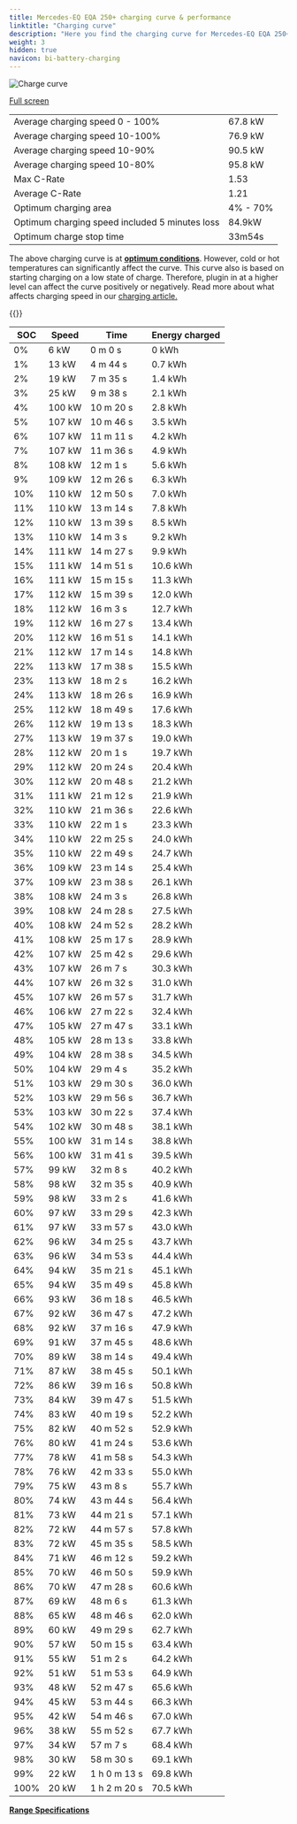 ```yaml
---
title: Mercedes-EQ EQA 250+ charging curve & performance
linktitle: "Charging curve"
description: "Here you find the charging curve for Mercedes-EQ EQA 250+."
weight: 3
hidden: true
navicon: bi-battery-charging
---
```

<!-- markdownlint-disable MD033 -->
<img src="/images/models/mercedes/eqa/eqa_250plus/chargingcurve.svg" alt="Charge curve" class="img-fluid">

[Full screen](/images/models/mercedes/eqa/eqa_250plus/chargingcurve.svg)


<table class="table table-striped border">
<tbody>
<tr>
<td>Average charging speed 0 - 100%</td><td>67.8 kW</td>
</tr>
<tr>
<td>Average charging speed 10-100%</td><td>76.9 kW</td>
</tr>
<tr>
<td>Average charging speed 10-90%</td><td>90.5 kW</td>
</tr>
<tr>
<td>Average charging speed 10-80%</td><td>95.8 kW</td>
</tr>
<tr>
<td>Max C-Rate</td><td>1.53</td>
</tr>
<tr>
<td>Average C-Rate</td><td>1.21</td>
</tr>
<tr>
<td>Optimum charging area</td><td>4% - 70%</td>
</tr>
<tr>
<td>Optimum charging speed included 5 minutes loss</td><td>84.9kW</td>
</tr>
<tr>
<td>Optimum charge stop time</td><td>33m54s</td>
</tr>
</tbody>
</table>


The above charging curve is at **[optimum conditions](../../../../../technology/battery/charging/#temperature)**. However, cold or hot temperatures can significantly affect the curve. This curve also is based on starting charging on a low state of charge. Therefore, plugin in at a higher level can affect the curve positively or negatively. Read more about what affects charging speed in our [charging article.](../../../../../technology/battery/charging/)


{{<evkxdisplayaddarticle />}}
<table class="table table-striped border">
<thead>
<tr><th>SOC</th><th>Speed</th><th>Time</th><th>Energy charged</th></tr>
</thead>
<tbody>
<tr>
<td>0%</td><td>6 kW</td><td> 0 m 0 s </td><td>0 kWh </td>
</tr>
<tr>
<td>1%</td><td>13 kW</td><td> 4 m 44 s </td><td>0.7 kWh </td>
</tr>
<tr>
<td>2%</td><td>19 kW</td><td> 7 m 35 s </td><td>1.4 kWh </td>
</tr>
<tr>
<td>3%</td><td>25 kW</td><td> 9 m 38 s </td><td>2.1 kWh </td>
</tr>
<tr>
<td>4%</td><td>100 kW</td><td> 10 m 20 s </td><td>2.8 kWh </td>
</tr>
<tr>
<td>5%</td><td>107 kW</td><td> 10 m 46 s </td><td>3.5 kWh </td>
</tr>
<tr>
<td>6%</td><td>107 kW</td><td> 11 m 11 s </td><td>4.2 kWh </td>
</tr>
<tr>
<td>7%</td><td>107 kW</td><td> 11 m 36 s </td><td>4.9 kWh </td>
</tr>
<tr>
<td>8%</td><td>108 kW</td><td> 12 m 1 s </td><td>5.6 kWh </td>
</tr>
<tr>
<td>9%</td><td>109 kW</td><td> 12 m 26 s </td><td>6.3 kWh </td>
</tr>
<tr>
<td>10%</td><td>110 kW</td><td> 12 m 50 s </td><td>7.0 kWh </td>
</tr>
<tr>
<td>11%</td><td>110 kW</td><td> 13 m 14 s </td><td>7.8 kWh </td>
</tr>
<tr>
<td>12%</td><td>110 kW</td><td> 13 m 39 s </td><td>8.5 kWh </td>
</tr>
<tr>
<td>13%</td><td>110 kW</td><td> 14 m 3 s </td><td>9.2 kWh </td>
</tr>
<tr>
<td>14%</td><td>111 kW</td><td> 14 m 27 s </td><td>9.9 kWh </td>
</tr>
<tr>
<td>15%</td><td>111 kW</td><td> 14 m 51 s </td><td>10.6 kWh </td>
</tr>
<tr>
<td>16%</td><td>111 kW</td><td> 15 m 15 s </td><td>11.3 kWh </td>
</tr>
<tr>
<td>17%</td><td>112 kW</td><td> 15 m 39 s </td><td>12.0 kWh </td>
</tr>
<tr>
<td>18%</td><td>112 kW</td><td> 16 m 3 s </td><td>12.7 kWh </td>
</tr>
<tr>
<td>19%</td><td>112 kW</td><td> 16 m 27 s </td><td>13.4 kWh </td>
</tr>
<tr>
<td>20%</td><td>112 kW</td><td> 16 m 51 s </td><td>14.1 kWh </td>
</tr>
<tr>
<td>21%</td><td>112 kW</td><td> 17 m 14 s </td><td>14.8 kWh </td>
</tr>
<tr>
<td>22%</td><td>113 kW</td><td> 17 m 38 s </td><td>15.5 kWh </td>
</tr>
<tr>
<td>23%</td><td>113 kW</td><td> 18 m 2 s </td><td>16.2 kWh </td>
</tr>
<tr>
<td>24%</td><td>113 kW</td><td> 18 m 26 s </td><td>16.9 kWh </td>
</tr>
<tr>
<td>25%</td><td>112 kW</td><td> 18 m 49 s </td><td>17.6 kWh </td>
</tr>
<tr>
<td>26%</td><td>112 kW</td><td> 19 m 13 s </td><td>18.3 kWh </td>
</tr>
<tr>
<td>27%</td><td>113 kW</td><td> 19 m 37 s </td><td>19.0 kWh </td>
</tr>
<tr>
<td>28%</td><td>112 kW</td><td> 20 m 1 s </td><td>19.7 kWh </td>
</tr>
<tr>
<td>29%</td><td>112 kW</td><td> 20 m 24 s </td><td>20.4 kWh </td>
</tr>
<tr>
<td>30%</td><td>112 kW</td><td> 20 m 48 s </td><td>21.2 kWh </td>
</tr>
<tr>
<td>31%</td><td>111 kW</td><td> 21 m 12 s </td><td>21.9 kWh </td>
</tr>
<tr>
<td>32%</td><td>110 kW</td><td> 21 m 36 s </td><td>22.6 kWh </td>
</tr>
<tr>
<td>33%</td><td>110 kW</td><td> 22 m 1 s </td><td>23.3 kWh </td>
</tr>
<tr>
<td>34%</td><td>110 kW</td><td> 22 m 25 s </td><td>24.0 kWh </td>
</tr>
<tr>
<td>35%</td><td>110 kW</td><td> 22 m 49 s </td><td>24.7 kWh </td>
</tr>
<tr>
<td>36%</td><td>109 kW</td><td> 23 m 14 s </td><td>25.4 kWh </td>
</tr>
<tr>
<td>37%</td><td>109 kW</td><td> 23 m 38 s </td><td>26.1 kWh </td>
</tr>
<tr>
<td>38%</td><td>108 kW</td><td> 24 m 3 s </td><td>26.8 kWh </td>
</tr>
<tr>
<td>39%</td><td>108 kW</td><td> 24 m 28 s </td><td>27.5 kWh </td>
</tr>
<tr>
<td>40%</td><td>108 kW</td><td> 24 m 52 s </td><td>28.2 kWh </td>
</tr>
<tr>
<td>41%</td><td>108 kW</td><td> 25 m 17 s </td><td>28.9 kWh </td>
</tr>
<tr>
<td>42%</td><td>107 kW</td><td> 25 m 42 s </td><td>29.6 kWh </td>
</tr>
<tr>
<td>43%</td><td>107 kW</td><td> 26 m 7 s </td><td>30.3 kWh </td>
</tr>
<tr>
<td>44%</td><td>107 kW</td><td> 26 m 32 s </td><td>31.0 kWh </td>
</tr>
<tr>
<td>45%</td><td>107 kW</td><td> 26 m 57 s </td><td>31.7 kWh </td>
</tr>
<tr>
<td>46%</td><td>106 kW</td><td> 27 m 22 s </td><td>32.4 kWh </td>
</tr>
<tr>
<td>47%</td><td>105 kW</td><td> 27 m 47 s </td><td>33.1 kWh </td>
</tr>
<tr>
<td>48%</td><td>105 kW</td><td> 28 m 13 s </td><td>33.8 kWh </td>
</tr>
<tr>
<td>49%</td><td>104 kW</td><td> 28 m 38 s </td><td>34.5 kWh </td>
</tr>
<tr>
<td>50%</td><td>104 kW</td><td> 29 m 4 s </td><td>35.2 kWh </td>
</tr>
<tr>
<td>51%</td><td>103 kW</td><td> 29 m 30 s </td><td>36.0 kWh </td>
</tr>
<tr>
<td>52%</td><td>103 kW</td><td> 29 m 56 s </td><td>36.7 kWh </td>
</tr>
<tr>
<td>53%</td><td>103 kW</td><td> 30 m 22 s </td><td>37.4 kWh </td>
</tr>
<tr>
<td>54%</td><td>102 kW</td><td> 30 m 48 s </td><td>38.1 kWh </td>
</tr>
<tr>
<td>55%</td><td>100 kW</td><td> 31 m 14 s </td><td>38.8 kWh </td>
</tr>
<tr>
<td>56%</td><td>100 kW</td><td> 31 m 41 s </td><td>39.5 kWh </td>
</tr>
<tr>
<td>57%</td><td>99 kW</td><td> 32 m 8 s </td><td>40.2 kWh </td>
</tr>
<tr>
<td>58%</td><td>98 kW</td><td> 32 m 35 s </td><td>40.9 kWh </td>
</tr>
<tr>
<td>59%</td><td>98 kW</td><td> 33 m 2 s </td><td>41.6 kWh </td>
</tr>
<tr>
<td>60%</td><td>97 kW</td><td> 33 m 29 s </td><td>42.3 kWh </td>
</tr>
<tr>
<td>61%</td><td>97 kW</td><td> 33 m 57 s </td><td>43.0 kWh </td>
</tr>
<tr>
<td>62%</td><td>96 kW</td><td> 34 m 25 s </td><td>43.7 kWh </td>
</tr>
<tr>
<td>63%</td><td>96 kW</td><td> 34 m 53 s </td><td>44.4 kWh </td>
</tr>
<tr>
<td>64%</td><td>94 kW</td><td> 35 m 21 s </td><td>45.1 kWh </td>
</tr>
<tr>
<td>65%</td><td>94 kW</td><td> 35 m 49 s </td><td>45.8 kWh </td>
</tr>
<tr>
<td>66%</td><td>93 kW</td><td> 36 m 18 s </td><td>46.5 kWh </td>
</tr>
<tr>
<td>67%</td><td>92 kW</td><td> 36 m 47 s </td><td>47.2 kWh </td>
</tr>
<tr>
<td>68%</td><td>92 kW</td><td> 37 m 16 s </td><td>47.9 kWh </td>
</tr>
<tr>
<td>69%</td><td>91 kW</td><td> 37 m 45 s </td><td>48.6 kWh </td>
</tr>
<tr>
<td>70%</td><td>89 kW</td><td> 38 m 14 s </td><td>49.4 kWh </td>
</tr>
<tr>
<td>71%</td><td>87 kW</td><td> 38 m 45 s </td><td>50.1 kWh </td>
</tr>
<tr>
<td>72%</td><td>86 kW</td><td> 39 m 16 s </td><td>50.8 kWh </td>
</tr>
<tr>
<td>73%</td><td>84 kW</td><td> 39 m 47 s </td><td>51.5 kWh </td>
</tr>
<tr>
<td>74%</td><td>83 kW</td><td> 40 m 19 s </td><td>52.2 kWh </td>
</tr>
<tr>
<td>75%</td><td>82 kW</td><td> 40 m 52 s </td><td>52.9 kWh </td>
</tr>
<tr>
<td>76%</td><td>80 kW</td><td> 41 m 24 s </td><td>53.6 kWh </td>
</tr>
<tr>
<td>77%</td><td>78 kW</td><td> 41 m 58 s </td><td>54.3 kWh </td>
</tr>
<tr>
<td>78%</td><td>76 kW</td><td> 42 m 33 s </td><td>55.0 kWh </td>
</tr>
<tr>
<td>79%</td><td>75 kW</td><td> 43 m 8 s </td><td>55.7 kWh </td>
</tr>
<tr>
<td>80%</td><td>74 kW</td><td> 43 m 44 s </td><td>56.4 kWh </td>
</tr>
<tr>
<td>81%</td><td>73 kW</td><td> 44 m 21 s </td><td>57.1 kWh </td>
</tr>
<tr>
<td>82%</td><td>72 kW</td><td> 44 m 57 s </td><td>57.8 kWh </td>
</tr>
<tr>
<td>83%</td><td>72 kW</td><td> 45 m 35 s </td><td>58.5 kWh </td>
</tr>
<tr>
<td>84%</td><td>71 kW</td><td> 46 m 12 s </td><td>59.2 kWh </td>
</tr>
<tr>
<td>85%</td><td>70 kW</td><td> 46 m 50 s </td><td>59.9 kWh </td>
</tr>
<tr>
<td>86%</td><td>70 kW</td><td> 47 m 28 s </td><td>60.6 kWh </td>
</tr>
<tr>
<td>87%</td><td>69 kW</td><td> 48 m 6 s </td><td>61.3 kWh </td>
</tr>
<tr>
<td>88%</td><td>65 kW</td><td> 48 m 46 s </td><td>62.0 kWh </td>
</tr>
<tr>
<td>89%</td><td>60 kW</td><td> 49 m 29 s </td><td>62.7 kWh </td>
</tr>
<tr>
<td>90%</td><td>57 kW</td><td> 50 m 15 s </td><td>63.4 kWh </td>
</tr>
<tr>
<td>91%</td><td>55 kW</td><td> 51 m 2 s </td><td>64.2 kWh </td>
</tr>
<tr>
<td>92%</td><td>51 kW</td><td> 51 m 53 s </td><td>64.9 kWh </td>
</tr>
<tr>
<td>93%</td><td>48 kW</td><td> 52 m 47 s </td><td>65.6 kWh </td>
</tr>
<tr>
<td>94%</td><td>45 kW</td><td> 53 m 44 s </td><td>66.3 kWh </td>
</tr>
<tr>
<td>95%</td><td>42 kW</td><td> 54 m 46 s </td><td>67.0 kWh </td>
</tr>
<tr>
<td>96%</td><td>38 kW</td><td> 55 m 52 s </td><td>67.7 kWh </td>
</tr>
<tr>
<td>97%</td><td>34 kW</td><td> 57 m 7 s </td><td>68.4 kWh </td>
</tr>
<tr>
<td>98%</td><td>30 kW</td><td> 58 m 30 s </td><td>69.1 kWh </td>
</tr>
<tr>
<td>99%</td><td>22 kW</td><td>1 h 0 m 13 s </td><td>69.8 kWh </td>
</tr>
<tr>
<td>100%</td><td>20 kW</td><td>1 h 2 m 20 s </td><td>70.5 kWh </td>
</tr>
</tbody>
</table>

<div class="mt-3 mb-3">
<a href="../rangeandconsumption/" class="text-decoration-none text-black">
<strong><i class="bi-arrow-left"></i> Range </strong>
</a>
<a href="../specifications/" class="text-decoration-none text-black float-end">
<strong>Specifications <i class="bi-arrow-right"></i></strong>
</a>
</div>
